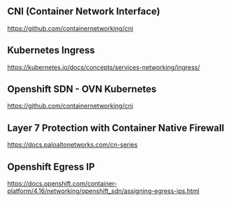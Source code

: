 CNI (Container Network Interface)
------------
https://github.com/containernetworking/cni

Kubernetes Ingress
-----------
https://kubernetes.io/docs/concepts/services-networking/ingress/

Openshift SDN - OVN Kubernetes
------------
https://github.com/containernetworking/cni

Layer 7 Protection with Container Native Firewall
------------
https://docs.paloaltonetworks.com/cn-series

Openshift Egress IP
------------
https://docs.openshift.com/container-platform/4.16/networking/openshift_sdn/assigning-egress-ips.html
